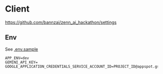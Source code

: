 
# Client
https://github.com/bannzai/zenn_ai_hackathon/settings

## Env
See [.env.sample](./functions/.env.sample)

```
APP_ENV=dev
GEMINI_API_KEY=
GOOGLE_APPLICATION_CREDENTIALS_SERVICE_ACCOUNT_ID=PROJECT_ID@appspot.gserviceaccount.com
```
